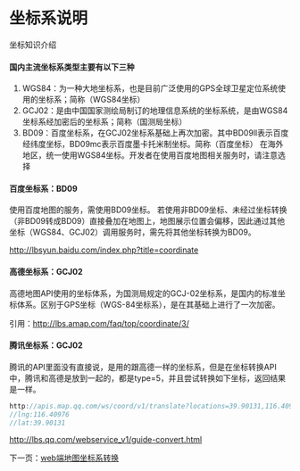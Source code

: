 坐标系说明
====================


坐标知识介绍

#### 国内主流坐标系类型主要有以下三种

1. WGS84：为一种大地坐标系，也是目前广泛使用的GPS全球卫星定位系统使用的坐标系；简称（WGS84坐标）
2. GCJ02：是由中国国家测绘局制订的地理信息系统的坐标系统，是由WGS84坐标系经加密后的坐标系；简称（国测局坐标）
3. BD09：百度坐标系，在GCJ02坐标系基础上再次加密。其中BD09ll表示百度经纬度坐标，BD09mc表示百度墨卡托米制坐标。简称（百度坐标）
在海外地区，统一使用WGS84坐标。开发者在使用百度地图相关服务时，请注意选择

#### 百度坐标系：BD09

使用百度地图的服务，需使用BD09坐标。
若使用非BD09坐标、未经过坐标转换（非BD09转成BD09）直接叠加在地图上，地图展示位置会偏移，因此通过其他坐标（WGS84、GCJ02）调用服务时，需先将其他坐标转换为BD09。

http://lbsyun.baidu.com/index.php?title=coordinate

#### 高德坐标系：GCJ02

高德地图API使用的坐标体系，为国测局规定的GCJ-02坐标系，是国内的标准坐标体系。区别于GPS坐标（WGS-84坐标系），是在其基础上进行了一次加密。

引用：http://lbs.amap.com/faq/top/coordinate/3/

#### 腾讯坐标系：GCJ02

腾讯的API里面没有直接说，是用的跟高德一样的坐标系，但是在坐标转换API中，腾讯和高德是放到一起的，都是type=5，并且尝试转换如下坐标，返回结果是一样。

```js
http://apis.map.qq.com/ws/coord/v1/translate?locations=39.90131,116.40976&type=5&key=75ABZ-PAJKD-PAK43-H3EWC-THRVQ-QUBXN
//lng:116.40976
//lat:39.90131
```

http://lbs.qq.com/webservice_v1/guide-convert.html


下一页：[web端地图坐标系转换](https://github.com/lhywell/map/blob/master/docs/3.1README.md)